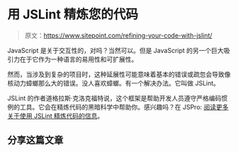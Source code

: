 # 用 JSLint 精炼您的代码

> 原文：<https://www.sitepoint.com/refining-your-code-with-jslint/>

JavaScript 是关于交互性的，对吗？当然可以。但是 JavaScript 的另一个巨大吸引力在于它作为一种语言的易用性和可扩展性。

然而，当涉及到复杂的项目时，这种延展性可能意味着基本的错误或疏忽会导致像核动力蟑螂那么大的错误。没人喜欢蟑螂。有一个解决办法。它叫做 JSLint。

JSLint 的作者道格拉斯·克洛克福特说，这个框架是帮助开发人员遵守严格编码惯例的工具。它会在精炼代码的黑暗科学中帮助你。感兴趣吗？在 JSPro: [阅读更多关于使用 JSLint 精炼代码的信息](https://www.sitepoint.com/using-jslint-to-refine-your-code/)。

## 分享这篇文章